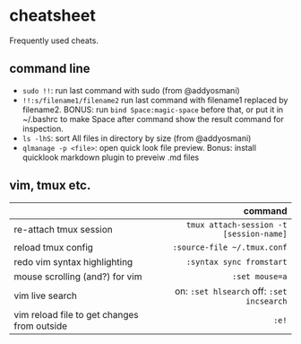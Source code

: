 # cheatsheet
Frequently used cheats.

## command line
* `sudo !!`: run last command with sudo (from @addyosmani)
* `!!:s/filename1/filename2` run last command with filename1 replaced by filename2. BONUS: run `bind Space:magic-space` before that, or put it in ~/.bashrc to make Space after command show the result command for inspection.
* `ls -lhS`: sort All files in directory by size (from @addyosmani)
* `qlmanage -p <file>`: open quick look file preview. Bonus: install quicklook markdown plugin to preveiw .md files

## vim, tmux etc.
|      | command |
| ---- | -------:|
|re-attach tmux session | `tmux attach-session -t [session-name]` | 
| reload tmux config| `:source-file ~/.tmux.conf`|
| redo vim syntax highlighting| `:syntax sync fromstart`|
| mouse scrolling (and?) for vim| `:set mouse=a`|
| vim live search| on: `:set hlsearch` off: `:set incsearch`|
| vim reload file to get changes from outside| `:e!`|
